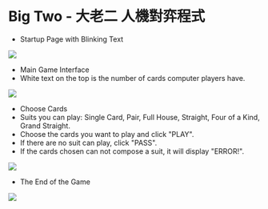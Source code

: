 # Big Two - 大老二 人機對弈程式
- Startup Page with Blinking Text

![](https://i.imgur.com/8rymzzV.jpg)

- Main Game Interface
- White text on the top is the number of cards computer players have.

![](https://i.imgur.com/hCVHfkO.jpg)

- Choose Cards
- Suits you can play: Single Card, Pair, Full House, Straight, Four of a Kind, Grand Straight.
- Choose the cards you want to play and click "PLAY".
- If there are no suit can play, click "PASS".
- If the cards chosen can not compose a suit, it will display "ERROR!".

![](https://i.imgur.com/ubBrIv5.jpg)

- The End of the Game

![](https://i.imgur.com/e2WNex2.png)
